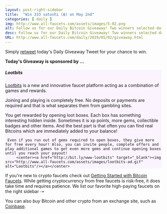 ```yaml
---
layout: post-right-sidebar
title:  "Win 333 satoshi (฿) on May 2nd"
categories: [ daily ]
img: http://www.all-faucets.com/assets/images/5-02.png
alt: Follow us for our Daily Bitcoin Giveaway! Two winners selected daily!
desc: Follow us for our Daily Bitcoin Giveaway! Two winners selected daily!
URL: http://www.all-faucets.com/daily/2019/05/02/giveaway.html
---
```


Simply <a href="https://twitter.com/intent/user?screen_name=CryptoPayoff" target="_blank">retweet</a> today's Daily Giveaway Tweet for your chance to win.

<b>Today's Giveaway is sponsored by ...</b>

<div class="sidebar-section" style="background-color:#fbf4ff">
     <h5><span>Lootbits</span></h5>
     <a href="http://bit.ly/www-lootbits" target="_blank">Lootbits</a> is a new and innovative faucet platform acting as a combination of games and rewards.
     <p> </p>
     Joining and playing is completely free. No deposits or payments are required and that is what separates them from gambling sites.
     <p> </p>
     You get rewarded by opening loot boxes. Each box has something interesting hidden inside. Sometimes it is xp points, more gems, collectible badges and other items. And the best part is that often you can find real Bitcoins which are immediately added to your balance!

     Even if you run out of gems required to open boxes, they give more for free every hour! Also, you can invite people, complete offers and play additional games to get even more gems and continue opening boxes until you reach your payout!
		 <center><a href="http://bit.ly/www-lootbits" target="_blank"><img src="http://www.all-faucets.com/assets/images/lootbits-ad.gif" alt="Lootbits"/></a></center>
</div>

If you're new to crypto faucets check out <a href="http://www.all-faucets.com/start.html">Getting Started with Bitcoin Faucets</a>. While getting cryptocurrency from free faucets is risk-free, it does take time and requires patience. We list our favorite high-paying faucets on the right sidebar ⇢

You can also <i>buy</i> Bitcoin and other crypto from an exchange site, such as <a href="http://bit.ly/www-coinbase" target="_blank">Coinbase</a>.

